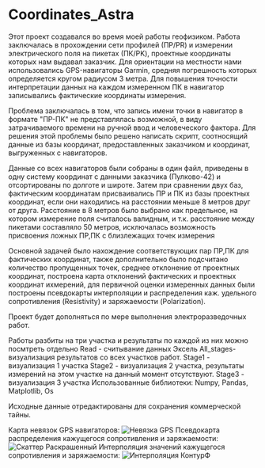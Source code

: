 # Coordinates_Astra
  Этот проект создавался во время моей работы геофизиком.
  Работа заключалась в прохождении сети профилей (ПР/PR) и измерении электрического поля на пикетах (ПК/PK), проектные координаты которых нам выдавал заказчик.
Для ориентации на местности нами использовались GPS-навигаторы Garmin, средняя погрешность которых определяется кругом радиусом 3 метра.
Для повышения точности интерпретации данных на каждом измеренном ПК в навигатор записывались фактические координаты измерения.

  Проблема заключалась в том, что запись имени точки в навигатор в формате "ПР-ПК" не представлялась возможной, в виду затрачиваемого времени на ручной ввод и человеческого фактора.
Для решения этой проблемы было решено написать скрипт, соотносящий данные из базы координат, предоставленных заказчиком и координат, выгруженных с навигаторов.

  Данные со всех навигаторов были собраны в один файл, приведены в одну систему координат  с данными заказчика (Пулково-42) и отсортированы по долготе и широте.
Затем при сравнении двух баз,  фактическим координатам  присваивались ПР и ПК из базы проектных координат, если они находились на расстоянии меньше 8 метров друг от друга.
Расстояние в 8 метров было выбрано как предельное, на котором измерение поля считалось валидным, и т.к. расстояние между пикетами составляло 50 метров, исключалась возможность присвоения ложных ПР,ПК с близлежащих точек измерения

  Основной задачей было нахождение соответствующих пар ПР,ПК для фактических координат, также дополнительно было подсчитано количество пропущенных точек, среднее отклонение от 
проектных координат, построена карта отклонений фактических и проектных координат ихмерений, для первичной оценки измеренных данных были построены псевдокарты интерполяции и распределения каж. удельного сопротивления (Resistivity) и заряжаемости (Polarization).

  Проект будет дополняться по мере выполнения электроразведочных работ.

Работы разбиты на три участка и результаты по каждой из них можно посмтреть отдельно
Read - считывание данных Эксель
All_stages- визуализация результатов со всех участков работ.
Stage1 - визуализация 1 участка
Stage2 - визуализация 2 участка, результаты измерений на этом участке на данный момент отсутствуют.
Stage3 - визуализация 3 участка
Использованные библиотеки:
Numpy, Pandas, Matplotlib, Os

Исходные данные отредактированы для сохранения коммерческой тайны.

 Карта невязок GPS навигаторов:
  ![Невязка GPS](https://github.com/SkyLanser/Coordinates_Astra/assets/72792162/786d0a64-9a30-49bf-ac68-54c0a1407b6b)
Псевдокарта распределения кажущегося сопротивления и заряжаемости:
![Скаттер Раскрашенный](https://github.com/SkyLanser/Coordinates_Astra/assets/72792162/7d68d6e5-b824-4e7b-a9d2-367eebd48ad5)
Интерполяция значений кажущегося сопротивления и заряжаемости:
![Интерполяция КонтурФ](https://github.com/SkyLanser/Coordinates_Astra/assets/72792162/e51f69e6-3bfd-4d0f-9145-af703db4ca6a)

